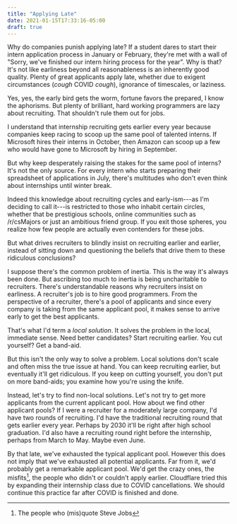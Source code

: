 ```yaml
---
title: "Applying Late"
date: 2021-01-15T17:33:16-05:00
draft: true
---
```


Why do companies punish applying late? If a student dares to start
their intern application process in January or February, they're met
with a wall of "Sorry, we've finished our intern hiring process for
the year". Why is that? It's not like earliness beyond all
reasonableness is an inherently good quality. Plenty of great
applicants apply late, whether due to exigent circumstances (*cough*
COVID *cough*), ignorance of timescales, or laziness.

Yes, yes, the early bird gets the worm, fortune favors the prepared, I
know the aphorisms. But plenty of brilliant, hard working programmers
are lazy about recruiting. That shouldn't rule them out for
jobs.

I understand that internship recruiting gets earlier every year
because companies keep racing to scoop up the same pool of talented
interns. If Microsoft hires their interns in October, then Amazon can
scoop up a few who would have gone to Microsoft by hiring in
September.

But why keep desperately raising the stakes for the same pool of
interns? It's not the only source. For every intern who starts
preparing their spreadsheet of applications in July, there's
multitudes who don't even think about internships until winter break.

Indeed this knowledge about recruiting cycles and early-ism---as I'm
deciding to call it---is restricted to those who inhabit certain
circles, whether that be prestigious schools, online communities such
as /r/csMajors or just an ambitious friend group. If you exit those
spheres, you realize how few people are actually even contenders for
these jobs.

But what drives recruiters to blindly insist on recruiting earlier and
earlier, instead of sitting down and questioning the beliefs that
drive them to these ridiculous conclusions?

I suppose there's the common problem of inertia. This is the way it's
always been done. But ascribing too much to inertia is being
uncharitable to recruiters. There's understandable reasons why
recruiters insist on earliness. A recruiter's job is to hire good
programmers. From the perspective of a recruiter, there's a pool of
applicants and since every company is taking from the same applicant
pool, it makes sense to arrive early to get the best applicants.

That's what I'd term a *local solution*. It solves the problem in the
local, immediate sense. Need better candidates? Start recruiting
earlier. You cut yourself? Get a band-aid.

But this isn't the only way to solve a problem. Local solutions don't
scale and often miss the true issue at hand. You can keep recruiting
earlier, but eventually it'll get ridiculous. If you keep on cutting
yourself, you don't put on more band-aids; you examine how you're
using the knife.

Instead, let's try to find non-local solutions. Let's not try to get
more applicants from the current applicant pool. How about we find
other applicant pools? If I were a recruiter for a moderately large
company, I'd have two rounds of recruiting. I'd have the traditional
recruiting round that gets earlier every year. Perhaps by 2030 it'll
be right after high school graduation. I'd also have a recruiting
round right before the internship, perhaps from March to May. Maybe
even June.

By that late, we've exhausted the typical applicant pool. However this
does not imply that we've exhausted all potential applicants. Far from
it, we'd probably get a remarkable applicant pool. We'd get the crazy
ones, the misfits[^1], the people who didn't or couldn't apply
earlier. Cloudflare tried this by expanding their internship class due
to COVID cancellations. We should continue this practice far after
COVID is finished and done.

[^1]: The people who (mis)quote Steve Jobs

